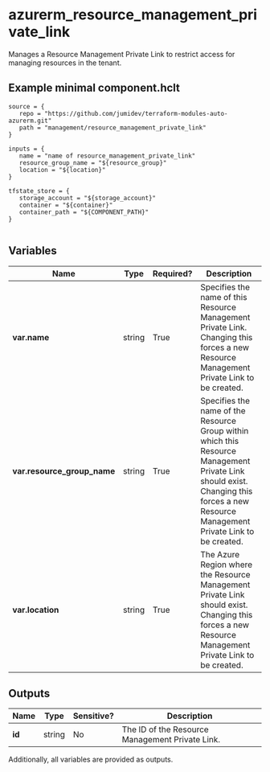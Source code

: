 # azurerm_resource_management_private_link

Manages a Resource Management Private Link to restrict access for managing resources in the tenant.

## Example minimal component.hclt

```hcl
source = {
   repo = "https://github.com/jumidev/terraform-modules-auto-azurerm.git" 
   path = "management/resource_management_private_link" 
}

inputs = {
   name = "name of resource_management_private_link" 
   resource_group_name = "${resource_group}" 
   location = "${location}" 
}

tfstate_store = {
   storage_account = "${storage_account}" 
   container = "${container}" 
   container_path = "${COMPONENT_PATH}" 
}


```

## Variables

| Name | Type | Required? |  Description |
| ---- | ---- | --------- |  ----------- |
| **var.name** | string | True | Specifies the name of this Resource Management Private Link. Changing this forces a new Resource Management Private Link to be created. | 
| **var.resource_group_name** | string | True | Specifies the name of the Resource Group within which this Resource Management Private Link should exist. Changing this forces a new Resource Management Private Link to be created. | 
| **var.location** | string | True | The Azure Region where the Resource Management Private Link should exist. Changing this forces a new Resource Management Private Link to be created. | 



## Outputs

| Name | Type | Sensitive? | Description |
| ---- | ---- | --------- | --------- |
| **id** | string | No  | The ID of the Resource Management Private Link. | 

Additionally, all variables are provided as outputs.
